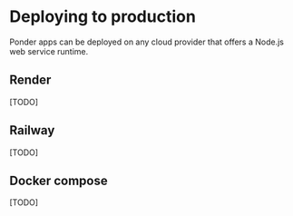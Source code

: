 # Deploying to production

Ponder apps can be deployed on any cloud provider that offers a Node.js web service runtime.

## Render

[TODO]

## Railway

[TODO]

## Docker compose

[TODO]
